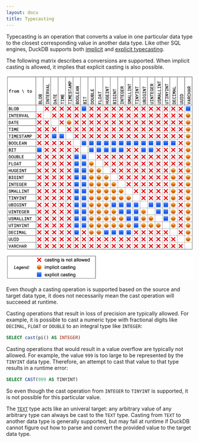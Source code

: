 ```yaml
---
layout: docu
title: Typecasting
---
```


Typecasting is an operation that converts a value in one particular data type to the closest corresponding value in another data type.
Like other SQL engines, DuckDB supports both [implicit](../expressions/cast#implicit-casting) and [explicit typecasting](../expressions/cast#explicit-casting).

The following matrix describes a conversions are supported.
When implicit casting is allowed, it implies that explicit casting is also possible.

![Typecasting matrix](/images/typecasting-matrix.png)

Even though a casting operation is supported based on the source and target data type, it does not necessarily mean the cast operation will succeeed at runtime.

Casting operations that result in loss of precision are typically allowed. For example, it is possible to cast a numeric type with fractional digits like `DECIMAL`, `FLOAT` or `DOUBLE` to an integral type like `INTEGER`:

```sql
SELECT cast(pi() AS INTEGER)
```

Casting operations that would result in a value overflow are typically not allowed. For example, the value `999` is too large to be represented by the `TINYINT` data type. Therefore, an attempt to cast that value to that type results in a runtime error:

```sql
SELECT CAST(999 AS TINYINT)
```

So even though the cast operation from `INTEGER` to `TINYINT` is supported, it is not possible for this particular value. 
  
The [`TEXT`](text) type acts like an univeral target: any arbitrary value of any arbitrary type can always be cast to the `TEXT` type.
Casting from `TEXT` to another data type is generally supported, but may fail at runtime if DuckDB cannot figure out how to parse and convert the provided value to the target data type.
